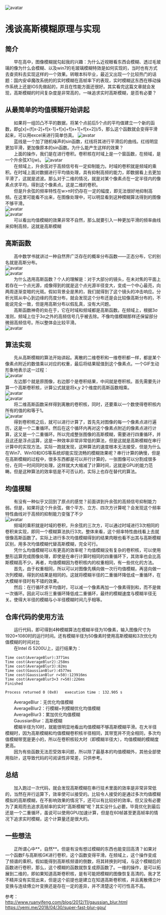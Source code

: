 ![avatar](Imgs/Gaussian.png)  
# 浅谈高斯模糊原理与实现  
## 简介  
&emsp;&emsp;早在高中，图像模糊就勾起我的兴趣：为什么近视眼看东西会模糊、透过毛玻璃的像为什么会模糊、以及win7的毛玻璃模糊特效是如何实现的，当时也有方式去查资料去实现这样的一个效果。转眼本科毕业，最近又出现一个比较热门的话题：国内安卓魔改系统的的实时模糊在高帧率下的表现，实时模糊这东西在移动操作系统上还是IOS先做起的，并且在性能方面还很好。其实看完这篇文章就会发现，高斯模糊的时间复杂度是非常高的，一味追求实时高斯模糊，是否有必要？  

## 从最简单的均值模糊开始讲起
&emsp;&emsp;如果将一组凹凸不平的数据，将某个点前后5个点的平均值建立一个新的函数，即g[x]=(f[x-2]+f[x-1]+f[x]+f[x+1]+f[x+2])/5，那么这个函数就会变得平滑起来，可以用excel来进行简单仿真。
![avatar](Imgs/Average1D.png)  
&emsp;&emsp;蓝线是一个加了随机噪声的sin函数，红线将其进行平滑后的曲线。红线明显更加平滑，更加像原本的sin函数。为什么能产生这样的效果？  
&emsp;&emsp;上面的操作，我们是在进行卷积。卷积核在时域上是一个窗函数，在频域，是一个升余弦X1(jw)。
![avatar](Imgs/SincFunc.png)  
&emsp;&emsp;在频域上，升余弦对于高频信号有一定抑制能力。时域的卷积就是频域的乘积。在时域上面对数据进行平均值处理，具有抑制高频的能力，即数据看上去更加平滑了，这就是滤波。那么对于二维的情况，就是对某个像素点在一定半径内的像素点求平均，得到这个像素点。这是二维的卷积。  
&emsp;&emsp;但是升余弦的频率特性在w>π时仍存在一定的幅度，即无法很好地抑制高频。在这里可能看不出来，在图像处理中，可以明显看到这种模糊算法得到的图像不够平滑。  
![avatar](Imgs/1080P.jpg)  
![avatar](Imgs/1080POutputA.jpg)  
&emsp;&emsp;可以看出均值模糊的效果非常不自然，那么就要引入一种更加平滑的频率曲线来抑制高频，这就是高斯模糊  

## 高斯函数  
&emsp;&emsp;高中数学书就讲过一种自然界广泛存在的概率分布函数——正态分布，它的别名就是高斯分布。  
![avatar](Imgs/Gaussian1D.png)  
![avatar](Imgs/Gaussian1D1.png)  
&emsp;&emsp;为什么选用高斯函数？个人的理解是：对于大部分的镜头，在未对焦的平面上若存在一个点光源，成像得到的就是这个点光源半径变大，变成一个中心最亮，向两周逐渐变暗的光斑。假如背景全是黑的，我们就得到了这个镜头的冲击响应。分析光斑从中心到边缘的亮度分布，就会发现这个分布还是会比较像高斯分布的，不能说完全一致，但是用高斯分布以假乱真，没有大问题。  
&emsp;&emsp;高斯函数神奇的处在于，它在时域和频域都是高斯函数。在频域上，根据3σ准则，频域上位于3σ之外的高频信号几乎被去除。不像均值模糊那样还保留部分微弱高频信号。所以整体会比较平滑。  
![avatar](Imgs/1080POutputG.jpg)  

## 算法实现  
&emsp;&emsp;先从高斯模糊的算法开始讲起。离散的二维卷积和一维卷积都一样，都是某个像素点附近的数值乘以对应的权重，最后将结果赋值到这个像素点。一个GIF生动形象地表示这一过程：  
![avatar](Imgs/Conv.gif)  
&emsp;&emsp;左边那个就是原图像，右边那个是卷积结果，中间就是卷积核。首先需要先计算一个高斯卷积核，计算公式就是将x,y 2个维度的高斯函数相乘。  
![avatar](Imgs/Gaussian2D.png)  
![avatar](Imgs/Gaussian2D2.png)  
&emsp;&emsp;将二维高斯函数采样得到离散的卷积核，同时，还要乘以一个数使得卷积核内所有的值的和等于1。  
![avatar](Imgs/GaussianWeights.png)  
&emsp;&emsp;得到卷积核之后，就可以进行计算了，首先先对图像的每一个像素点进行遍历，这是一个二重循环。然后在这个循环内再对这个像素点附近的像素点进行计算，这又是一个二重循环。所以完成整张图像的高斯模糊，需要进行四重循环，并且这还是浮点运算，这是一种效率非常非常低的算法，但是这就是高斯模糊在串行计算中的实现方法。实际一跑就发现，这种算法的速度根本无法接受，但是为什么在Win7、Win10和IOS等系统却能实现流畅的模糊效果呢？串行计算的确慢，但是在高斯模糊的过程中，很多东西都是可以并行计算的，一张图像可以分割成很多份，在同一时间同时处理，这样就大大缩减了计算时间，这就是GPU的能力范畴。但是这种算法的效率低是不可否认的，实际上也存在替代的算法。  
## 均值模糊  
&emsp;&emsp;有没有一种似乎又回到了原点的感觉？前面讲到升余弦的高频信号抑制能力弱。但是，如果将这个升余弦，做个平方、立方、四次方计算呢？会发现这个频率特性曲线对于高频的抑制能力变强了不少    
![avatar](Imgs/SincFunc3.png)  
&emsp;&emsp;频域的乘积就是时域的卷积，升余弦的三次方，可以通过时域进行3次相同的卷积来实现，即同一个模糊算法执行3次。整体来看，这个频率特性曲线看上去就很像高斯函数了。实际上进行多次均值模糊得到的结果肉眼也看不出其与高斯模糊区别，用多次均值模糊代替高斯模糊，完全可行。  
&emsp;&emsp;凭什么均值模糊可以有更高的效率呢？均值模糊没有复杂的卷积核，可以使用整形运算完成图像处理，即使是在串行计算时相同的四重循环下，其效率也会比高斯模糊高不少。再者，均值模糊因为卷积核内的权重相同，有一些优化的方法。  
&emsp;&emsp;首先，由于权重相同，所以可以对图像先横向做一次行均值模糊，再竖向做一次列模糊，得到的结果是相同的。这就将模糊半径的二重循环降低成一重循环，在大模糊半径时有不错的效果。  
&emsp;&emsp;然后：在行循环求平均值时，可以减一个像素再加一个像素得到和，而不是做一次循环。因此可以将三重循环降低成二重循环，最终的模糊速度与模糊半径无关。使得大半径的模糊与小半径模糊时间几乎相等。  
## 仓库代码的使用方法  
&emsp;&emsp;运行代码，即可得到4种模糊算法在模糊半径为10像素，输入图像尺寸为1920×1080时的运行时间。还有模糊半径为50像素时使用高斯模糊和3次优化均值模糊的时间对比  
&emsp;&emsp;在Intel i5 5200U上，运行结果为：  
```
Time cost(AverageBlur):3771ms
Time cost(AverageBlur2):258ms
Time cost(AverageBlur3):82ms
Time cost(GaussianBlur):4577ms
Time cost(GaussianBlur r=50):123916ms
Time cost(AverageBlur3×3 r=50):226ms
Finished

Process returned 0 (0x0)   execution time : 132.905 s
```  
&emsp;&emsp;AverageBlur：无优化均值模糊  
&emsp;&emsp;AverageBlur2：行模糊+列模糊优化均值模糊  
&emsp;&emsp;AverageBlur3：累加优化均值模糊  
&emsp;&emsp;GaussianBlur：高斯模糊  
&emsp;&emsp;模糊半径为10时，就能很明显地看出均值模糊不够高斯模糊平滑。在大半径模糊时，因为高斯模糊和均值模糊卷积核半径相同，其带宽并不完全相同，多次均值模糊带宽是更小的，所以在卷积核较大时（即模糊半径大），均值模糊的模糊度更高。  
&emsp;&emsp;因为有些函数无法忍受效率问题，所以除了最基本的均值模糊外，其他全部使用指针，这导致代码的可阅读性非常差，只供参考。  
## 总结
&emsp;&emsp;加入跑过一次代码，就会发现高斯模糊在串行技术里面的效率是非常非常低的，当然在并行运算下，效率使可以接受的。比较令人接受的是通过多次均值模糊模拟的高斯模糊，在不影响效果的情况下，还可以有比较好的效率。但又没有必要为了美观而去追求高帧率的实时“高斯模糊”呢？其实没什么必要。毕竟优化到最后还是一个二重循环，虽说可以使用GPU加速计算，但是在60帧甚至更高帧率的情况下追求实时模糊，这个计算量还是很大的。  
## 一些想法  
&emsp;&emsp;正所谓心中**，自然**。但是有没有想过模糊的东西也能变回高清？如果对一个函数F与高斯核GK进行卷积，这个函数变得平滑。在频域上，这个操作变成了频谱的乘积。假如能得到高斯核频谱的倒数，将其转换到时域，与这个模糊后的函数进行卷积，那么，这个模糊的函数就恢复成原函数了。一维的操作，是可以拓展到二维的，即如果知道高斯卷积核，是有可能把模糊的图像恢复高清的。我才艺不精并没有实现出来，但是这个前提也是建立在知道高斯卷积核，并且离散傅立叶变换与连续傅立叶变换还是存在一定的差异，并不清楚这个可行性高不高。  
  
参考：  
http://www.ruanyifeng.com/blog/2012/11/gaussian_blur.html  
https://yemi.me/2018/04/30/super-fast-blur-gpu/